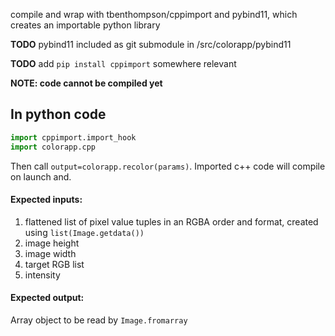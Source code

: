 compile and wrap with tbenthompson/cppimport and pybind11, which creates an importable python library

**TODO** pybind11 included as git submodule in <rootdir>/src/colorapp/pybind11

**TODO** add `pip install cppimport` somewhere relevant

**NOTE: code cannot be compiled yet**
## In python code
```python
import cppimport.import_hook
import colorapp.cpp
```
Then call ``output=colorapp.recolor(params)``. Imported c++ code will compile on launch and.

#### Expected inputs:
1. flattened list of pixel value tuples in an RGBA order and format, created using `list(Image.getdata())`
2. image height
3. image width
4. target RGB list
5. intensity

#### Expected output:
Array object to be read by `Image.fromarray`

